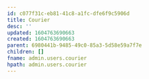 ```yaml
---
id: c077f31c-eb81-41c8-a1fc-dfe6f9c5906d
title: Courier
desc: ''
updated: 1604763690663
created: 1604763690663
parent: 6980441b-9485-49c0-85a3-5d58e59a7f7e
children: []
fname: admin.users.courier
hpath: admin.users.courier
---
```



